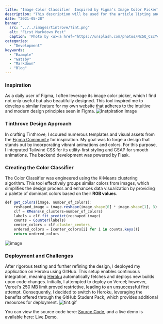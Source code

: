 ```yaml
---
title: "Image Color Classifier  Inspired by Figma’s Image Color Picker"
description: "This description will be used for the article listing and search results on Google."
date: "2021-05-28"
banner:
  src: "../../images/tintrove/Tint.png"
  alt: "First Markdown Post"
  caption: 'Photo by <u><a href="https://unsplash.com/photos/Nc5Q_CEcY44">Florian Olivo</a></u>'
categories:
  - "Development"
keywords:
  - "Example"
  - "Gatsby"
  - "Markdown"
  - "Blog"
---
```


### Inspiration
As a daily user of Figma, I often leverage its image color picker, which I find not only useful but also beautifully designed. This tool inspired me to develop a similar feature for my own website that adheres to the intuitive and modern design principles seen in Figma.
![Instpiration Image](/tintrove/figma.png)
### Tinthrove Design Approach

In crafting Tinthrove, I scoured numerous templates and visual assets from the [Figma Community](https://www.figma.com/community) for inspiration. My goal was to forge a design that stands out by incorporating vibrant animations and colors. For this purpose, I integrated Tailwind CSS for its utility-first styling and GSAP for smooth animations. The backend development was powered by Flask.

### Creating the Color Classifier
The Color Classifier was engineered using the K-Means clustering algorithm. This tool effectively groups similar colors from images, which simplifies the design process and enhances data visualization by providing a palette of dominant colors based on their **RGB values**.

```javascript
def get_colors(image, number_of_colors):
    reshaped_image = image.reshape(image.shape[0] * image.shape[1], 3)
    clf = KMeans(n_clusters=number_of_colors)
    labels = clf.fit_predict(reshaped_image)
    counts = Counter(labels)
    center_colors = clf.cluster_centers_
    ordered_colors = [center_colors[i] for i in counts.keys()]
    return ordered_colors
```
![image](/tintrove/my_KmeanAlgo.png)

### Deployment and Challenges
After rigorous testing and further refining the design, I deployed my application on Heroku using GitHub. This setup enables continuous integration, meaning [Heroku](https://heroku.com/) automatically fetches and deploys new builds upon code changes. Initially, I attempted to deploy on Vercel; however, Vercel's 250 MB limit proved restrictive, leading to an unsuccessful first attempt. Consequently, I decided to switch to Heroku, leveraging the benefits offered through the GitHub Student Pack, which provides additional resources for deployment.
![tint.gif](/tintrove/tint.gif)

You can view the source code here: [Source Code](https://github.com/Amirbeek/TintTrove), and a live demo is available here: [Live Demo](https://tinttrove-66532836a19d.herokuapp.com/).

